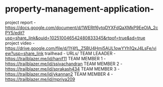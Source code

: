 # property-management-application-
project report - https://docs.google.com/document/d/1WERtf6ytqDYXFdQaXMkP9EeOlA_2cPY5/edit?usp=share_link&ouid=102510046542480833345&rtpof=true&sd=true
project video -https://drive.google.com/file/d/1Y4fL_Z5BU4Hmi5AUL1owYYh1QxJ4LsFe/view?usp=share_link
trailhead - URLs/
TEAM LEAADER -https://trailblazer.me/id/hanif11
TEAM MEMBER 1 -https://trailblazer.me/id/ssivachandran
TEAM MEMBER 2 -https://trailblazer.me/id/sprakash434
TEAM MEMBER 3 - https://trailblazer.me/id/ykannan2
TEAM MEMBER 4 - https://trailblazer.me/id/mpriya209

